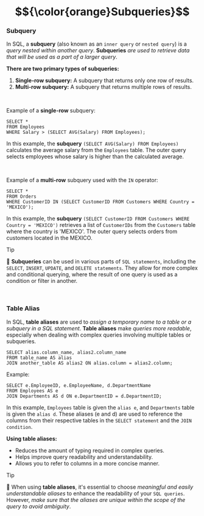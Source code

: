 # $${\color{orange}Subqueries}$$

### Subquery

In SQL, a **subquery** (also known as an `inner query` or `nested query`) is a *query nested within another query*. **Subqueries** *are used to retrieve data that will be used as a part of a larger query*.

**There are two primary types of subqueries:**

1. **Single-row subquery:** A subquery that returns only one row of results.
2. **Multi-row subquery:** A subquery that returns multiple rows of results.

<br>

Example of a **single-row** subquery:

    SELECT *
    FROM Employees
    WHERE Salary > (SELECT AVG(Salary) FROM Employees);

In this example, the **subquery** `(SELECT AVG(Salary) FROM Employees)` calculates the average salary from the `Employees` table. The outer query selects employees whose salary is higher than the calculated average.

<br>

Example of a **multi-row** subquery used with the `IN` operator:

    SELECT *
    FROM Orders
    WHERE CustomerID IN (SELECT CustomerID FROM Customers WHERE Country = 'MEXICO');

In this example, the **subquery** `(SELECT CustomerID FROM Customers WHERE Country = 'MEXICO')` retrieves a list of `CustomerIDs` from the `Customers` table where the country is 'MEXICO'. The outer query selects orders from customers located in the MEXICO.

> [!TIP]
> 🧠
> **Subqueries** can be used in various parts of `SQL statements`, including the `SELECT`, `INSERT`, `UPDATE`, and `DELETE statements`. They allow for more complex and conditional querying, where the result of one query is used as a condition or filter in another.

<br>

### Table Alias

In SQL, **table aliases** are used to *assign a temporary name to a table or a subquery in a SQL statement*. **Table aliases** make *queries more readable*, especially when dealing with complex queries involving multiple tables or subqueries.

    SELECT alias.column_name, alias2.column_name
    FROM table_name AS alias
    JOIN another_table AS alias2 ON alias.column = alias2.column;

Example:

    SELECT e.EmployeeID, e.EmployeeName, d.DepartmentName
    FROM Employees AS e
    JOIN Departments AS d ON e.DepartmentID = d.DepartmentID;

In this example, `Employees` table is given the `alias e`, and `Departments` table is given the `alias d`. These aliases (e and d) are used to reference the columns from their respective tables in the `SELECT statement` and the `JOIN condition`.

**Using table aliases:**

- Reduces the amount of typing required in complex queries.
- Helps improve query readability and understandability.
- Allows you to refer to columns in a more concise manner.

> [!TIP]
> 🧠
> When using **table aliases**, it's essential to choose *meaningful and easily understandable aliases* to enhance the readability of your `SQL queries`. However, *make sure that the aliases are unique within the scope of the query to avoid ambiguity*.